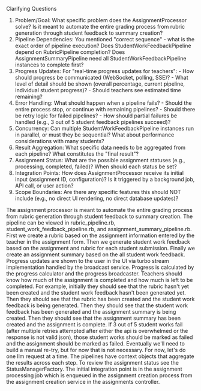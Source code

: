   Clarifying Questions

  1. Problem/Goal: What specific problem does the AssignmentProcessor solve? Is it meant to automate the entire grading process from rubric generation through student feedback to summary creation?
  2. Pipeline Dependencies: You mentioned "correct sequence" - what is the exact order of pipeline execution? Does StudentWorkFeedbackPipeline depend on RubricPipeline completion? Does AssignmentSummaryPipeline need all
  StudentWorkFeedbackPipeline instances to complete first?
  3. Progress Updates: For "real-time progress updates for teachers":
    - How should progress be communicated (WebSocket, polling, SSE)?
    - What level of detail should be shown (overall percentage, current pipeline, individual student progress)?
    - Should teachers see estimated time remaining?
  4. Error Handling: What should happen when a pipeline fails?
    - Should the entire process stop, or continue with remaining pipelines?
    - Should there be retry logic for failed pipelines?
    - How should partial failures be handled (e.g., 3 out of 5 student feedback pipelines succeed)?
  5. Concurrency: Can multiple StudentWorkFeedbackPipeline instances run in parallel, or must they be sequential? What about performance considerations with many students?
  6. Result Aggregation: What specific data needs to be aggregated from each pipeline? What constitutes the "final result"?
  7. Assignment Status: What are the possible assignment statuses (e.g., processing, completed, failed)? When should each status be set?
  8. Integration Points: How does AssignmentProcessor receive its initial input (assignment ID, configuration)? Is it triggered by a background job, API call, or user action?
  9. Scope Boundaries: Are there any specific features this should NOT include (e.g., no direct UI rendering, no direct database updates)?

The assignment processor is meant to automate the entire grading process from rubric generation through student feedback to summary creation. The pipeline can be viewed in rubric_pipeline.rb, student_work_feedback_pipeline.rb, and assignment_summary_pipeline.rb. First we create a rubric based on the assignment information entered by the teacher in the assignment form. Then we generate student work feedback based on the assignment and rubric for each student submission. Finally we create an assignment summary based on the all student work feedback. Progress updates are shown to the user in the UI via turbo stream implementation handled by the broadcast service. Progress is calculated by the progress calculator and the progress broadcaster. Teachers should know how much of the assignment is completed and how much is left to be completed. For example, initially they should see that the rubric hasn't yet been created and the student work feedback hasn't been generated yet. Then they should see that the rubric has been created and the student work feedback is being generated. Then they should see that the student work feedback has been generated and the assignment summary is being created. Then they should see that the assignment summary has been created and the assignment is complete. If 3 out of 5 student works fail (after multiple retries attempted after either the api is overwhelmed or the response is not valid json), those student works should be marked as failed and the assignment should be marked as failed. Eventually we'll need to build a manual re-try, but for now that is not necessary. For now, let's do one llm request at a time. The pipelines have context objects that aggregate the results across each step. To review the assignment status see the StatusManagerFactory. The initial integration point is in the assignment processing job which is enqueued in the assignment creation process from the assignment creation service in the assignments controller. 
